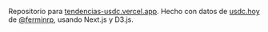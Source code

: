 Repositorio para [tendencias-usdc.vercel.app](https://tendencias-usdc.vercel.app). Hecho con datos de [usdc.hoy](https://usdc.hoy) de [@ferminrp](https://twitter.com/ferminrp), usando Next.js y D3.js.
